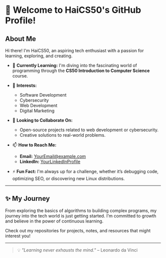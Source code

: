 # 👋 Welcome to HaiCS50's GitHub Profile!  

## About Me  
Hi there! I'm HaiCS50, an aspiring tech enthusiast with a passion for learning, exploring, and creating.  

- 🌱 **Currently Learning:** I'm diving into the fascinating world of programming through the **CS50 Introduction to Computer Science** course.  
- 👀 **Interests:**  
  - Software Development  
  - Cybersecurity  
  - Web Development  
  - Digital Marketing  

- 💬 **Looking to Collaborate On:**  
  - Open-source projects related to web development or cybersecurity.  
  - Creative solutions to real-world problems.  

- 📫 **How to Reach Me:**  
  - **Email:** [YourEmail@example.com](mailto:YourEmail@example.com)  
  - **LinkedIn:** [YourLinkedInProfile](https://linkedin.com/in/your-profile)  

- ⚡ **Fun Fact:** I'm always up for a challenge, whether it’s debugging code, optimizing SEO, or discovering new Linux distributions.  

---

## ✨ My Journey  
From exploring the basics of algorithms to building complex programs, my journey into the tech world is just getting started. I'm committed to growth and believe in the power of continuous learning.  

Check out my repositories for projects, notes, and resources that might interest you!  

---

> 💡 _"Learning never exhausts the mind."_ – Leonardo da Vinci

<!---
HaiCS50/HaiCS50 is a ✨ special ✨ repository because its `README.md` (this file) appears on your GitHub profile.
You can click the Preview link to take a look at your changes.
--->
